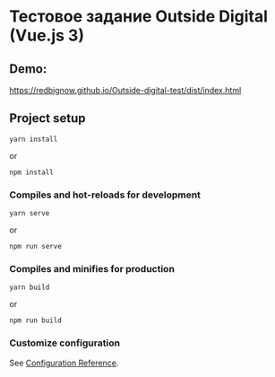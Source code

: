 # Тестовое задание Outside Digital (Vue.js 3)

## Demo:
https://redbignow.github.io/Outside-digital-test/dist/index.html

## Project setup

```
yarn install
```

or

```
npm install
```

### Compiles and hot-reloads for development

```
yarn serve
```

or

```
npm run serve
```

### Compiles and minifies for production

```
yarn build
```

or

```
npm run build
```

### Customize configuration

See [Configuration Reference](https://cli.vuejs.org/config/).
